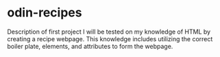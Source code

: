 # odin-recipes
Description of first project
I will be tested on my knowledge of HTML by creating a recipe webpage. This knowledge includes utilizing the correct boiler plate, elements, and attributes to form the webpage.
